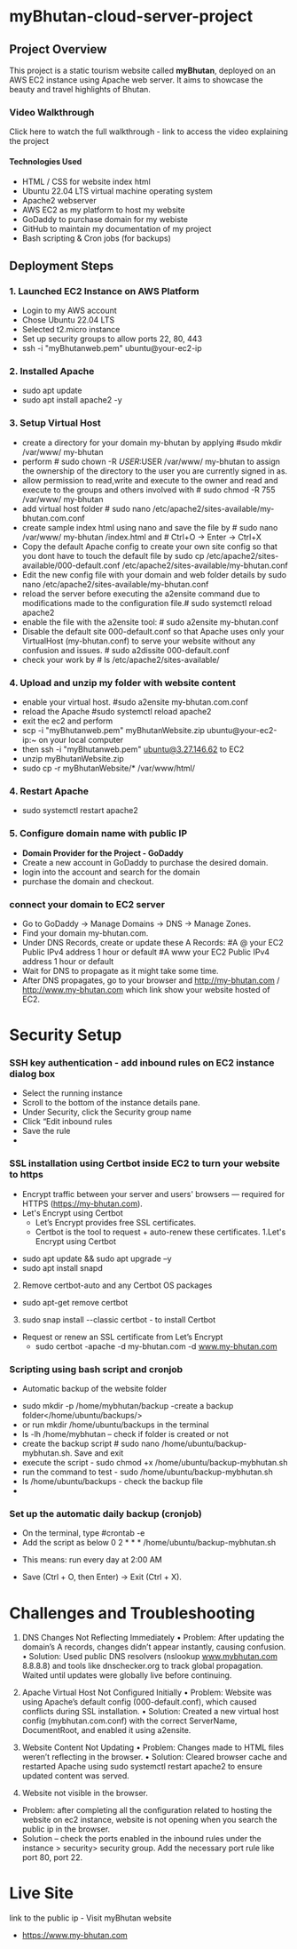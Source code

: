 # myBhutan-cloud-server-project

## Project Overview
This project is a static tourism website called **myBhutan**, deployed on an AWS EC2 instance using Apache web server. It aims to showcase the beauty and travel highlights of Bhutan.

### Video Walkthrough
Click here to watch the full walkthrough - link to access the video explaining the project 

####  Technologies Used
- HTML / CSS for website index html
- Ubuntu 22.04 LTS virtual machine operating system 
- Apache2 webserver 
- AWS EC2 as my platform to host my website 
- GoDaddy to purchase domain for my webiste 
- GitHub to maintain my documentation of my project 
- Bash scripting & Cron jobs (for backups)


## Deployment Steps

### 1. Launched EC2 Instance on AWS Platform 
- Login to my AWS account 
- Chose Ubuntu 22.04 LTS
- Selected t2.micro instance
- Set up security groups to allow ports 22, 80, 443
- ssh -i "myBhutanweb.pem" ubuntu@your-ec2-ip

### 2. Installed Apache
- sudo apt update  
- sudo apt install apache2 -y

### 3. Setup Virtual Host
- create a directory for your domain my-bhutan by applying #sudo mkdir /var/www/ my-bhutan
- perform # sudo chown -R $USER:$USER /var/www/ my-bhutan to assign the ownership of the directory to the user you are currently signed in as.
- allow permission to read,write and execute to the owner and read and execute to the groups and others involved with # sudo chmod -R 755 /var/www/ my-bhutan
- add virtual host folder # sudo nano /etc/apache2/sites-available/my-bhutan.com.conf
- create sample index html using nano and save the file by # sudo nano /var/www/ my-bhutan /index.html and # Ctrl+O → Enter → Ctrl+X
- Copy the default Apache config to create your own site config so that you dont have to touch the default file by sudo cp /etc/apache2/sites-available/000-default.conf /etc/apache2/sites-available/my-bhutan.conf
- Edit the new config file with your domain and web folder details by sudo nano /etc/apache2/sites-available/my-bhutan.conf
- reload the server before executing the a2ensite command due to modifications made to the configuration file.# sudo systemctl reload apache2
- enable the file with the a2ensite tool: # sudo a2ensite my-bhutan.conf
- Disable the default site 000-default.conf so that Apache uses only your VirtualHost (my-bhutan.conf) to serve your website without any confusion and issues. # sudo a2dissite 000-default.conf
- check your work by # ls /etc/apache2/sites-available/



### 4. Upload and unzip my folder with website content 
- enable your virtual host. #sudo a2ensite my-bhutan.com.conf
- reload the Apache #sudo systemctl reload apache2
- exit the ec2 and perform 
- scp -i "myBhutanweb.pem" myBhutanWebsite.zip ubuntu@your-ec2-ip:~ on your local computer
- then ssh -i "myBhutanweb.pem" ubuntu@3.27.146.62 to EC2
- unzip myBhutanWebsite.zip
- sudo cp -r myBhutanWebsite/* /var/www/html/

### 4. Restart Apache
- sudo systemctl restart apache2

### 5. Configure domain name with public IP
- **Domain Provider for the Project - GoDaddy**
- Create a new account in GoDaddy to purchase the desired domain.
- login into the account and search for the domain
- purchase the domain and checkout.
  
### connect your domain to EC2 server
- Go to GoDaddy → Manage Domains → DNS → Manage Zones.
- Find your domain my-bhutan.com.
- Under DNS Records, create or update these A Records:
#A	@	your EC2 Public IPv4 address	1 hour or default
#A	www	your EC2 Public IPv4 address	1 hour or default
- Wait for DNS to propagate as it might take some time.
- After DNS propagates, go to your browser and http://my-bhutan.com / http://www.my-bhutan.com which link show your website hosted of EC2. 


# Security Setup 
### SSH key authentication - add inbound rules on EC2 instance dialog box
- Select the running instance
- Scroll to the bottom of the instance details pane.
- Under Security, click the Security group name
- Click “Edit inbound rules
- Save the rule 
- 

### SSL installation using Certbot inside EC2 to turn your website to https
* Encrypt traffic between your server and users' browsers — required for HTTPS (https://my-bhutan.com).
* Let's Encrypt using Certbot
  - Let’s Encrypt provides free SSL certificates.
  - Certbot is the tool to request + auto-renew these certificates.
1.Let's Encrypt using Certbot 
-  sudo apt update && sudo apt upgrade –y
-  sudo apt install snapd
2. Remove certbot-auto and any Certbot OS packages 
  - sudo apt-get remove certbot  
3.  sudo snap install --classic certbot -  to install Certbot
* Request or renew an SSL certificate from Let’s Encrypt
   - sudo certbot -apache -d my-bhutan.com -d www.my-bhutan.com

### Scripting using bash script and cronjob 
* Automatic backup of the website folder
- sudo mkdir -p /home/mybhutan/backup -create a backup folder</home/ubuntu/backups/>
- or run mkdir /home/ubuntu/backups in the terminal
- ls -lh /home/mybhutan – check if folder is created or not 
- create the backup script # sudo nano /home/ubuntu/backup-mybhutan.sh. Save and exit
- execute the script - sudo chmod +x /home/ubuntu/backup-mybhutan.sh
-  run the command to test - sudo /home/ubuntu/backup-mybhutan.sh
-  ls /home/ubuntu/backups - check the backup file
- 
### Set up the automatic daily backup (cronjob)
-   On the terminal, type #crontab -e  
- Add the script as below 0 2 * * * /home/ubuntu/backup-mybhutan.sh 
 * This means: run every day at 2:00 AM
- Save (Ctrl + O, then Enter) → Exit (Ctrl + X).

 # Challenges and Troubleshooting
 1.	DNS Changes Not Reflecting Immediately
•	Problem: After updating the domain’s A records, changes didn’t appear instantly, causing confusion.
•	Solution: Used public DNS resolvers (nslookup www.mybhutan.com 8.8.8.8) and tools like dnschecker.org to track global propagation. Waited until updates were globally live before continuing.
2.	Apache Virtual Host Not Configured Initially
•	Problem: Website was using Apache’s default config (000-default.conf), which caused conflicts during SSL installation.
•	Solution: Created a new virtual host config (mybhutan.com.conf) with the correct ServerName, DocumentRoot, and enabled it using a2ensite.

3.	Website Content Not Updating
•	Problem: Changes made to HTML files weren’t reflecting in the browser.
•	Solution: Cleared browser cache and restarted Apache using sudo systemctl restart apache2 to ensure updated content was served.

4.	Website not visible in the browser. 
- Problem: after completing all the configuration related to hosting the website on ec2 instance, website is not opening when you search the public ip in the browser.
- Solution – check the ports enabled in the inbound rules under the instance > security> security group. 
  Add the necessary port rule like port 80, port 22. 


# Live Site
link to the public ip - Visit myBhutan website
- https://www.my-bhutan.com



